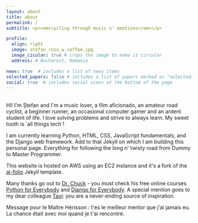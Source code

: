 ```yaml
---
layout: about
title: about
permalink: /
subtitle: <p><em>cycling through music n' emotions</em></p>

profile:
  align: right
  image: stefan_rosu_w_coffee.jpg
  image_cicular: true # crops the image to make it circular
  address: # Bucharest, Romania

news: true  # includes a list of news items
selected_papers: false # includes a list of papers marked as "selected={true}"
social: true  # includes social icons at the bottom of the page
---
```

<br>
Hi! I'm Ștefan and I'm a music lover, a film aficionado, an amateur road cyclist, a beginner runner, an occasional computer gamer and an ardent student of life. I love solving problems and strive to always learn. My sweet tooth is `all things tech`!

I am currently learning Python, HTML, CSS, JavaScript fundamentals, and the Django web framework. Add to that Jekyll on which I am building this personal page. Everything for following the long n' twisty road from Dummy to Master Programmer.

This website is hosted on AWS using an EC2 instance and it's a fork of the [al-folio](https://github.com/alshedivat/al-folio) Jekyll template.

Many thanks go out to [Dr. Chuck](http://www.dr-chuck.com) - you must check his free online courses [Python for Everybody](https://www.py4e.com) and [Django for Everybody](https://www.dj4e.com). A special mention goes to my dear colleague [Tavi](https://www.linkedin.com/in/octavian-erdei-53086223/): you are a never-ending source of inspiration.

Message pour le Maître Hérisson : t'es le meilleur mentor que j'ai jamais eu. La chance était avec moi quand je t'ai rencontré.